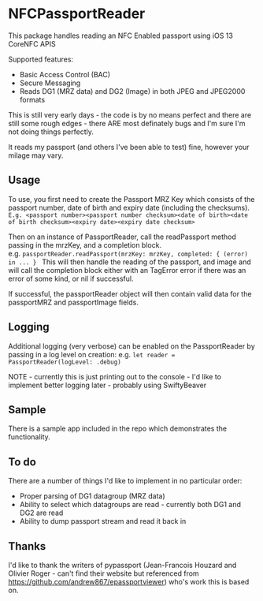 # NFCPassportReader

This package handles reading an NFC Enabled passport using iOS 13 CoreNFC APIS


Supported features:
* Basic Access Control (BAC)
* Secure Messaging
* Reads DG1 (MRZ data) and DG2 (Image) in both JPEG and JPEG2000 formats

This is still very early days - the code is by no means perfect and there are still some rough edges  - there ARE most definately bugs and I'm sure I'm not doing things perfectly. 

It reads my passport (and others I've been able to test) fine, however your milage may vary.

## Usage 
To use, you first need to create the Passport MRZ Key which consists of the passport number, date of birth and expiry date (including the checksums).
`
E.g. <passport number><passport number checksum><date of birth><date of birth checksum><expiry date><expiry date checksum>
`

Then on an instance of PassportReader, call the readPassport method passing in the mrzKey, and a completion block.  
e.g.
`passportReader.readPassport(mrzKey: mrzKey, completed: { (error) in
...
}
`
This will then handle the reading of the passport, and image and will call the completion block either with an TagError error if there was an error of some kind, or nil if successful.

If successful, the passportReader object will then contain valid data for the passportMRZ and passportImage fields.

## Logging
Additional logging (very verbose)  can be enabled on the PassportReader by passing in a log level on creation:
e.g.
`let reader = PassportReader(logLevel: .debug)
`

NOTE - currently this is just printing out to the console - I'd like to implement better logging later - probably using SwiftyBeaver 

## Sample
There is a sample app included in the repo which demonstrates the functionality.

## To do
There are a number of things I'd like to implement in no particular order:
 * Proper parsing of DG1 datagroup (MRZ data)
 * Ability to select which datagroups are read - currently both DG1 and DG2 are read
 * Ability to dump passport stream and read it back in
 

## Thanks
I'd like to thank the writers of pypassport (Jean-Francois Houzard and Olivier Roger - can't find their website but referenced from https://github.com/andrew867/epassportviewer) who's work this is based on.
